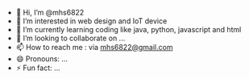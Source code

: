 - 👋 Hi, I’m @mhs6822
- 👀 I’m interested in web design and IoT device
- 🌱 I’m currently learning coding like java, python, javascript and html 
- 💞️ I’m looking to collaborate on ...
- 📫 How to reach me : via mhs6822@gmail.com
- 😄 Pronouns: ...
- ⚡ Fun fact: ...

<!---
mhs6822/mhs6822 is a ✨ special ✨ repository because its `README.md` (this file) appears on your GitHub profile.
You can click the Preview link to take a look at your changes.
--->
